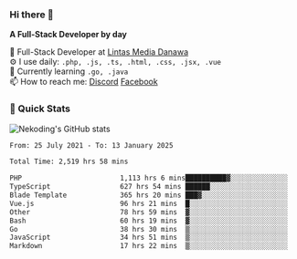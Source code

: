 ### Hi there 👋

**A Full-Stack Developer by day**

🔭 Full-Stack Developer at [Lintas Media Danawa](https://www.lintasmediadanawa.com/)  
⚙️ I use daily: `.php, .js, .ts, .html, .css, .jsx, .vue`  
🌱 Currently learning `.go, .java`  
📫 How to reach me: [Discord](https://discordapp.com/users/984448732999327766)  [Facebook](https://fb.me/tyvandi)  

### 🚀 Quick Stats  

![Nekoding's GitHub stats](https://github-readme-stats.vercel.app/api?username=nekoding&show_icons=true)

<!--START_SECTION:waka-->

```txt
From: 25 July 2021 - To: 13 January 2025

Total Time: 2,519 hrs 58 mins

PHP                        1,113 hrs 6 mins██████████▓░░░░░░░░░░░░░░   42.83 %
TypeScript                 627 hrs 54 mins ██████░░░░░░░░░░░░░░░░░░░   24.16 %
Blade Template             365 hrs 20 mins ███▓░░░░░░░░░░░░░░░░░░░░░   14.06 %
Vue.js                     96 hrs 21 mins  █░░░░░░░░░░░░░░░░░░░░░░░░   03.71 %
Other                      78 hrs 59 mins  ▓░░░░░░░░░░░░░░░░░░░░░░░░   03.04 %
Bash                       60 hrs 19 mins  ▓░░░░░░░░░░░░░░░░░░░░░░░░   02.32 %
Go                         38 hrs 30 mins  ▒░░░░░░░░░░░░░░░░░░░░░░░░   01.48 %
JavaScript                 34 hrs 51 mins  ▒░░░░░░░░░░░░░░░░░░░░░░░░   01.34 %
Markdown                   17 hrs 22 mins  ▒░░░░░░░░░░░░░░░░░░░░░░░░   00.67 %
```

<!--END_SECTION:waka-->

<!--
**nekoding/nekoding** is a ✨ _special_ ✨ repository because its `README.md` (this file) appears on your GitHub profile.

Here are some ideas to get you started:

- 🔭 I’m currently working on ...
- 🌱 I’m currently learning ...
- 👯 I’m looking to collaborate on ...
- 🤔 I’m looking for help with ...
- 💬 Ask me about ...
- 📫 How to reach me: ...
- 😄 Pronouns: ...
- ⚡ Fun fact: ...
-->
